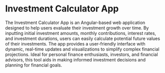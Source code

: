# Investment Calculator App

The Investment Calculator App is an Angular-based web application designed to help users evaluate their investment growth over time. By inputting initial investment amounts, monthly contributions, interest rates, and investment durations, users can easily calculate potential future values of their investments. The app provides a user-friendly interface with dynamic, real-time updates and visualizations to simplify complex financial projections. Ideal for personal finance enthusiasts, investors, and financial advisors, this tool aids in making informed investment decisions and planning for financial goals.
